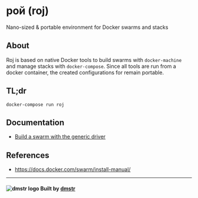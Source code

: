 # рой (roj)

Nano-sized & portable environment for Docker swarms and stacks 

## About

Roj is based on native Docker tools to build swarms with `docker-machine` and manage stacks with `docker-compose`. 
Since all tools are run from a docker container, the created configurations for remain portable.

## TL;dr

    docker-compose run roj

## Documentation

- [Build a swarm with the generic driver](docs/setup-generic-swarm.md)

## References

- https://docs.docker.com/swarm/install-manual/

---

#### ![dmstr logo](http://t.phundament.com/dmstr-16-cropped.png) Built by [dmstr](http://diemeisterei.de)